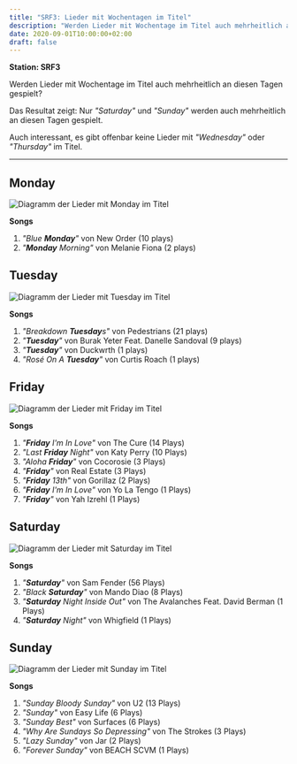 ```yaml
---
title: "SRF3: Lieder mit Wochentagen im Titel"
description: "Werden Lieder mit Wochentage im Titel auch mehrheitlich an diesen Tagen gespielt?"
date: 2020-09-01T10:00:00+02:00
draft: false
---
```


**Station: SRF3**

Werden Lieder mit Wochentage im Titel auch mehrheitlich an diesen Tagen gespielt?

Das Resultat zeigt: Nur _"Saturday"_ und _"Sunday"_ werden auch mehrheitlich an diesen Tagen gespielt.

Auch interessant, es gibt offenbar keine Lieder mit _"Wednesday"_ oder _"Thursday"_ im Titel.

---

## Monday

![Diagramm der Lieder mit Monday im Titel](monday.png)

**Songs**

1. _"Blue **Monday**"_ von New Order (10 plays)
2. _"**Monday** Morning"_ von Melanie Fiona (2 plays)

## Tuesday

![Diagramm der Lieder mit Tuesday im Titel](tuesday.png)

**Songs**

1. _"Breakdown **Tuesday**s"_ von Pedestrians (21 plays)
2. _"**Tuesday**"_ von Burak Yeter Feat. Danelle Sandoval (9 plays)
3. _"**Tuesday**"_ von Duckwrth (1 plays)
3. _"Rosé On A **Tuesday**"_ von Curtis Roach (1 plays)

## Friday

![Diagramm der Lieder mit Friday im Titel](friday.png)

**Songs**

1. _"**Friday** I'm In Love"_ von The Cure (14 Plays)
2. _"Last **Friday** Night"_ von Katy Perry  (10 Plays)
3. _"Aloha **Friday**"_ von Cocorosie (3 Plays)
3. _"**Friday**"_ von Real Estate (3 Plays)
5. _"**Friday** 13th"_ von Gorillaz (2 Plays)
6. _"**Friday** I'm In Love"_ von Yo La Tengo (1 Plays)
6. _"**Friday**"_ von Yah Izrehl (1 Plays)

## Saturday

![Diagramm der Lieder mit Saturday im Titel](saturday.png)

**Songs**

1. _"**Saturday**"_ von Sam Fender (56 Plays)
2. _"Black **Saturday**"_ von Mando Diao (8 Plays)
3. _"**Saturday** Night Inside Out"_ von The Avalanches Feat. David Berman (1 Plays)
3. _"**Saturday** Night"_ von Whigfield (1 Plays)

## Sunday

![Diagramm der Lieder mit Sunday im Titel](sunday.png)

**Songs**

1. _"Sunday Bloody Sunday"_ von U2 (13 Plays)
2. _"Sunday"_ von Easy Life (6 Plays)
2. _"Sunday Best"_ von Surfaces (6 Plays)
4. _"Why Are Sundays So Depressing"_ von The Strokes (3 Plays)
5. _"Lazy Sunday"_ von Jar (2 Plays)
6. _"Forever Sunday"_ von BEACH SCVM (1 Plays)
